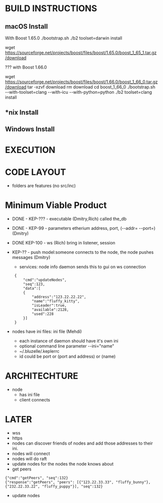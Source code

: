 BUILD INSTRUCTIONS
==================



macOS Install 
-------------

With Boost 1.65.0
./bootstrap.sh 
./b2 toolset=darwin install

wget https://sourceforge.net/projects/boost/files/boost/1.65.0/boost_1_65_1.tar.gz/download


??? with Boost 1.66.0


wget https://sourceforge.net/projects/boost/files/boost/1.66.0/boost_1_66_0.tar.gz/download
tar -xzvf download
rm download
cd boost_1_66_0
./bootstrap.sh --with-toolset=clang --with-icu --with-python=python
./b2 toolset=clang install


*nix Install
------------



Windows Install
---------------


 

EXECUTION
=========





CODE LAYOUT
===========
- folders are features (no src/inc)

Minimum Viable Product
======================
* DONE - KEP-??? - executable (Dmitry,Rich) called the_db
* DONE - KEP-99 - parameters etherium address, port, (--addr=<addr> --port=<port>) (Dmitry)
* DONE KEP-100 - ws (Rich) bring in listener, session
* KEP-?? - push model:someone connects to the node, the node pushes messages (Dmitry)
    * services: node info daemon sends this to gui on ws connection

   ```
    {
        "cmd":"updateNodes",
        "seq":123,
        "data":[
        {
            "address":"123.22.22.22",
            "name":"fluffy_kitty",
            "isLeader":true,
            "available":2128,
            "used":228
        }]
    }
    ```

* nodes have ini files: ini file (Mehdi)
    * each instance of daemon should have it's own ini
    * optional command line parameter --ini="name"
    * ~/.bluzelle/.kepler<id>rc
    * id could be port or (port and address) or (name)

ARCHITECHTURE
=============
* node
    * has ini file
    * client connects


LATER
=====

* wss
* https
* nodes can discover friends of nodes and add those addresses to their ini.
* nodes will connect
* nodes will do raft
* update nodes for the nodes the node knows about
* get peers
```
{"cmd":"getPeers", "seq":132}
{"response":"getPeers", "peers": [{"123.22.33.33", "fluffy_bunny"},{"232.22.33.22", "fluffy_puppy"}], "seq":132}
```
* update nodes
